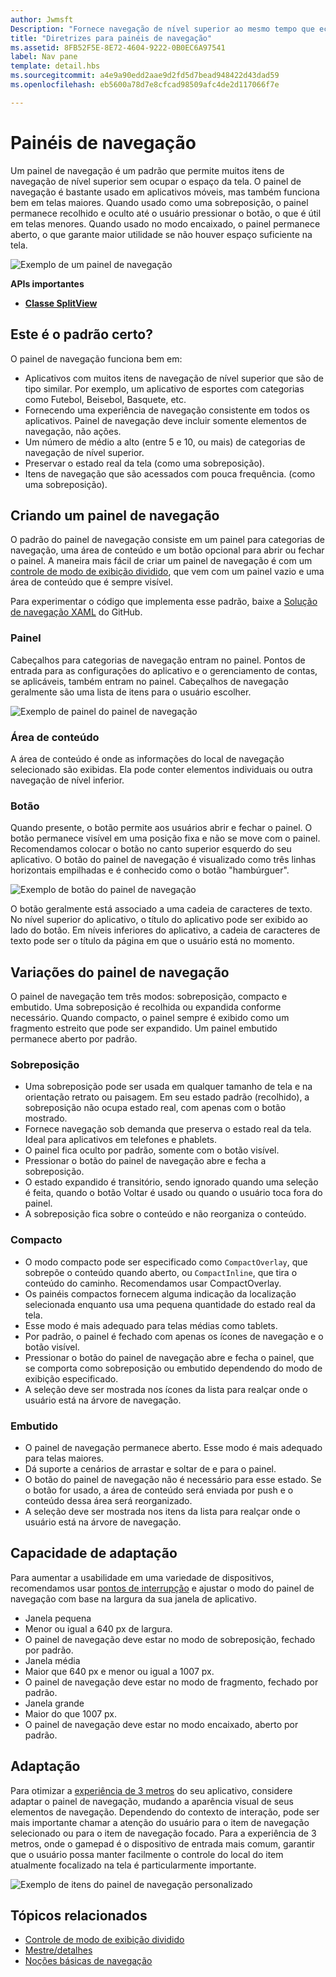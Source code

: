 ```yaml
---
author: Jwmsft
Description: "Fornece navegação de nível superior ao mesmo tempo que economiza o espaço da tela."
title: "Diretrizes para painéis de navegação"
ms.assetid: 8FB52F5E-8E72-4604-9222-0B0EC6A97541
label: Nav pane
template: detail.hbs
ms.sourcegitcommit: a4e9a90edd2aae9d2fd5d7bead948422d43dad59
ms.openlocfilehash: eb5600a78d7e8cfcad98509afc4de2d117066f7e

---
```


Painéis de navegação
=============================================================================================
Um painel de navegação é um padrão que permite muitos itens de navegação de nível superior sem ocupar o espaço da tela. O painel de navegação é bastante usado em aplicativos móveis, mas também funciona bem em telas maiores. Quando usado como uma sobreposição, o painel permanece recolhido e oculto até o usuário pressionar o botão, o que é útil em telas menores. Quando usado no modo encaixado, o painel permanece aberto, o que garante maior utilidade se não houver espaço suficiente na tela.

![Exemplo de um painel de navegação](images/navHero.png)

<span class="sidebar_heading" style="font-weight: bold;">APIs importantes</span>

-   [**Classe SplitView**](https://msdn.microsoft.com/library/windows/apps/dn864360)

## <span id="Is_this_the_right_pattern_"></span><span id="is_this_the_right_pattern_"></span><span id="IS_THIS_THE_RIGHT_PATTERN_"></span>Este é o padrão certo?

O painel de navegação funciona bem em:

-   Aplicativos com muitos itens de navegação de nível superior que são de tipo similar. Por exemplo, um aplicativo de esportes com categorias como Futebol, Beisebol, Basquete, etc.
-   Fornecendo uma experiência de navegação consistente em todos os aplicativos. Painel de navegação deve incluir somente elementos de navegação, não ações.
-   Um número de médio a alto (entre 5 e 10, ou mais) de categorias de navegação de nível superior.
-   Preservar o estado real da tela (como uma sobreposição).
-   Itens de navegação que são acessados com pouca frequência. (como uma sobreposição).

## <span id="Building_a_nav_pane"></span><span id="building_a_nav_pane"></span><span id="BUILDING_A_NAV_PANE"></span>Criando um painel de navegação

O padrão do painel de navegação consiste em um painel para categorias de navegação, uma área de conteúdo e um botão opcional para abrir ou fechar o painel. A maneira mais fácil de criar um painel de navegação é com um [controle de modo de exibição dividido](split-view.md), que vem com um painel vazio e uma área de conteúdo que é sempre visível.

Para experimentar o código que implementa esse padrão, baixe a [Solução de navegação XAML](https://github.com/Microsoft/Windows-universal-samples/tree/master/Samples/XamlNavigation) do GitHub.



### <span id="Pane"></span><span id="pane"></span><span id="PANE"></span>Painel

Cabeçalhos para categorias de navegação entram no painel. Pontos de entrada para as configurações do aplicativo e o gerenciamento de contas, se aplicáveis, também entram no painel. Cabeçalhos de navegação geralmente são uma lista de itens para o usuário escolher.

![Exemplo de painel do painel de navegação](images/nav_pane_expanded.png)

### <span id="Content_area"></span><span id="content_area"></span><span id="CONTENT_AREA"></span>Área de conteúdo

A área de conteúdo é onde as informações do local de navegação selecionado são exibidas. Ela pode conter elementos individuais ou outra navegação de nível inferior.

### <span id="Button"></span><span id="button"></span><span id="BUTTON"></span>Botão

Quando presente, o botão permite aos usuários abrir e fechar o painel. O botão permanece visível em uma posição fixa e não se move com o painel. Recomendamos colocar o botão no canto superior esquerdo do seu aplicativo. O botão do painel de navegação é visualizado como três linhas horizontais empilhadas e é conhecido como o botão "hambúrguer".

![Exemplo de botão do painel de navegação](images/nav_button.png)

O botão geralmente está associado a uma cadeia de caracteres de texto. No nível superior do aplicativo, o título do aplicativo pode ser exibido ao lado do botão. Em níveis inferiores do aplicativo, a cadeia de caracteres de texto pode ser o título da página em que o usuário está no momento.

## <span id="Nav_pane_variations"></span><span id="nav_pane_variations"></span><span id="NAV_PANE_VARIATIONS"></span>Variações do painel de navegação

O painel de navegação tem três modos: sobreposição, compacto e embutido. Uma sobreposição é recolhida ou expandida conforme necessário. Quando compacto, o painel sempre é exibido como um fragmento estreito que pode ser expandido. Um painel embutido permanece aberto por padrão.

### <span id="Overlay"></span><span id="overlay"></span><span id="OVERLAY"></span>Sobreposição

-   Uma sobreposição pode ser usada em qualquer tamanho de tela e na orientação retrato ou paisagem. Em seu estado padrão (recolhido), a sobreposição não ocupa estado real, com apenas com o botão mostrado.
-   Fornece navegação sob demanda que preserva o estado real da tela. Ideal para aplicativos em telefones e phablets.
-   O painel fica oculto por padrão, somente com o botão visível.
-   Pressionar o botão do painel de navegação abre e fecha a sobreposição.
-   O estado expandido é transitório, sendo ignorado quando uma seleção é feita, quando o botão Voltar é usado ou quando o usuário toca fora do painel.
-   A sobreposição fica sobre o conteúdo e não reorganiza o conteúdo.

### <span id="Compact"></span><span id="compact"></span><span id="COMPACT"></span>Compacto

-   O modo compacto pode ser especificado como `CompactOverlay`, que sobrepõe o conteúdo quando aberto, ou `CompactInline`, que tira o conteúdo do caminho. Recomendamos usar CompactOverlay.
-   Os painéis compactos fornecem alguma indicação da localização selecionada enquanto usa uma pequena quantidade do estado real da tela.
-   Esse modo é mais adequado para telas médias como tablets.
-   Por padrão, o painel é fechado com apenas os ícones de navegação e o botão visível.
-   Pressionar o botão do painel de navegação abre e fecha o painel, que se comporta como sobreposição ou embutido dependendo do modo de exibição especificado.
-   A seleção deve ser mostrada nos ícones da lista para realçar onde o usuário está na árvore de navegação.

### <span id="Inline"></span><span id="inline"></span><span id="INLINE"></span>Embutido

-   O painel de navegação permanece aberto. Esse modo é mais adequado para telas maiores.
-   Dá suporte a cenários de arrastar e soltar de e para o painel.
-   O botão do painel de navegação não é necessário para esse estado. Se o botão for usado, a área de conteúdo será enviada por push e o conteúdo dessa área será reorganizado.
-   A seleção deve ser mostrada nos itens da lista para realçar onde o usuário está na árvore de navegação.

## <span id="Adaptability"></span><span id="adaptability"></span><span id="ADAPTABILITY"></span>Capacidade de adaptação

Para aumentar a usabilidade em uma variedade de dispositivos, recomendamos usar [pontos de interrupção](../layout/screen-sizes-and-breakpoints-for-responsive-design.md) e ajustar o modo do painel de navegação com base na largura da sua janela de aplicativo.
-   Janela pequena
   -   Menor ou igual a 640 px de largura.
   -   O painel de navegação deve estar no modo de sobreposição, fechado por padrão.
-   Janela média
   -   Maior que 640 px e menor ou igual a 1007 px.
   -   O painel de navegação deve estar no modo de fragmento, fechado por padrão.
-   Janela grande
   -   Maior do que 1007 px.
   -   O painel de navegação deve estar no modo encaixado, aberto por padrão.

## <span id="Tailoring"></span><span id="tailoring"></span><span id="TAILORING"></span>Adaptação

Para otimizar a [experiência de 3 metros](http://go.microsoft.com/fwlink/?LinkId=760736) do seu aplicativo, considere adaptar o painel de navegação, mudando a aparência visual de seus elementos de navegação. Dependendo do contexto de interação, pode ser mais importante chamar a atenção do usuário para o item de navegação selecionado ou para o item de navegação focado. Para a experiência de 3 metros, onde o gamepad é o dispositivo de entrada mais comum, garantir que o usuário possa manter facilmente o controle do local do item atualmente focalizado na tela é particularmente importante.

![Exemplo de itens do painel de navegação personalizado](images/nav_item_states.png)

## <span id="related_topics"></span>Tópicos relacionados

* [Controle de modo de exibição dividido](split-view.md)
* [Mestre/detalhes](master-details.md)
* [Noções básicas de navegação](https://msdn.microsoft.com/library/windows/apps/dn958438)
 

 



<!--HONumber=Jun16_HO4-->


